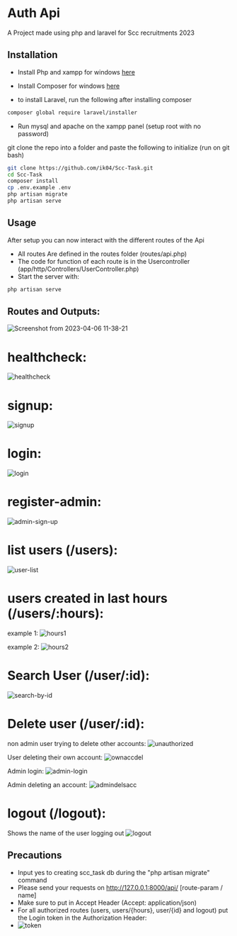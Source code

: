 # Auth Api

A Project made using php and laravel for Scc recruitments 2023

## Installation

- Install Php and xampp for windows [here](https://www.apachefriends.org/)

- Install Composer for windows [here](https://getcomposer.org/)
- to install Laravel, run the following after installing composer
```bash
composer global require laravel/installer
```

- Run mysql and apache on the xampp panel (setup root with no password)

git clone the repo into a folder and paste the following to initialize (run on git bash)

```bash
git clone https://github.com/ik04/Scc-Task.git
cd Scc-Task
composer install
cp .env.example .env
php artisan migrate
php artisan serve
```



## Usage
After setup you can now interact with the different routes of the Api
- All routes Are defined in the routes folder (routes/api.php)
- The code for function of each route is in the Usercontroller (app/http/Controllers/UserController.php)
- Start the server with:
```bash 
php artisan serve
```



## Routes and Outputs:
![Screenshot from 2023-04-06 11-38-21](https://user-images.githubusercontent.com/63468587/230293974-1f946f71-3e46-410c-a6cf-216afac6eec3.png)

# healthcheck:
![healthcheck](https://user-images.githubusercontent.com/63468587/230306040-d9fe166b-bdec-478d-8eee-c4ac6609645c.png)

# signup:
![signup](https://user-images.githubusercontent.com/63468587/230306248-69c43df7-0137-427e-bc9a-b2f538bc6aa5.png)

# login:
![login](https://user-images.githubusercontent.com/63468587/230306324-f28e1efa-902c-47f1-bc87-ce9fc585fd7b.png)

# register-admin:
![admin-sign-up](https://user-images.githubusercontent.com/63468587/230306468-3224a2a0-be07-44da-91e8-928d7ba13b0d.png)

# list users (/users):
![user-list](https://user-images.githubusercontent.com/63468587/230306683-c1d61cc4-9d5d-4abd-ae62-51bb0145dfde.png)

#  users created in last hours (/users/:hours):

example 1:
![hours1](https://user-images.githubusercontent.com/63468587/230307019-d921cb18-8f47-4824-8027-fc93a655d0a8.png)

example 2:
![hours2](https://user-images.githubusercontent.com/63468587/230307134-fa4e4ed6-5ddc-4ff0-8ddd-3aef452c2a15.png)

# Search User (/user/:id):
![search-by-id](https://user-images.githubusercontent.com/63468587/230307403-386d1822-ce0e-4139-aec3-32cedf6e395f.png)

# Delete user (/user/:id):
non admin user trying to delete other accounts:
![unauthorized](https://user-images.githubusercontent.com/63468587/230307673-7deea36e-e663-493a-9c60-0672775aa76e.png)

User deleting their own account:
![ownaccdel](https://user-images.githubusercontent.com/63468587/230307884-aabcd6d7-5e8b-42d6-ba0d-281d34b42bec.png)

Admin login:
![admin-login](https://user-images.githubusercontent.com/63468587/230308179-9a0e8e4c-82b0-412e-a9b8-39cdf8690a49.png)

Admin deleting an account:
![admindelsacc](https://user-images.githubusercontent.com/63468587/230308284-04688a68-e2dc-46fb-ae06-65dc850335e0.png)

# logout (/logout):
Shows the name of the user logging out
![logout](https://user-images.githubusercontent.com/63468587/230308760-29956e40-5228-46e4-a34c-4df8f8ba4df3.png)



## Precautions
- Input yes to creating scc_task db during the "php artisan migrate" command
- Please send your requests on http://127.0.0.1:8000/api/ [route-param / name]
- Make sure to put in Accept Header (Accept: application/json)
- For all authorized routes (users, users/{hours}, user/{id} and logout) put the Login token in the Authorization Header:
- ![token](https://user-images.githubusercontent.com/63468587/230308842-bd250033-5bca-46c2-9189-5eaa9d6a9b0b.png)


